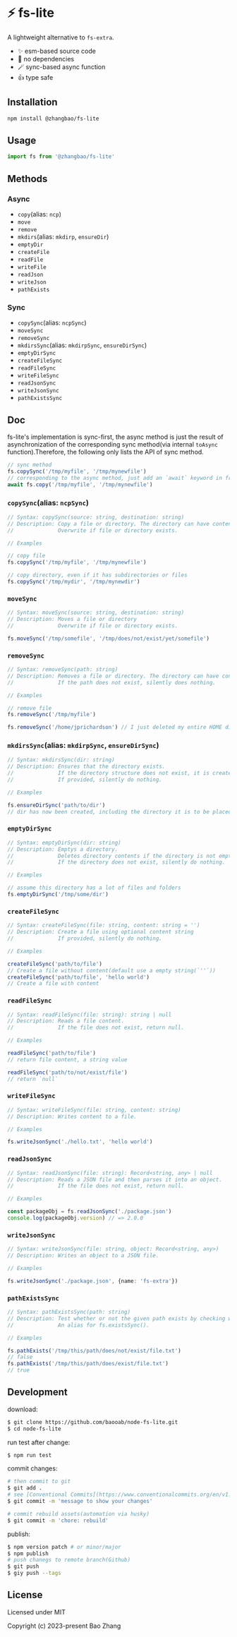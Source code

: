 # ⚡ fs-lite

A lightweight alternative to `fs-extra`.

- ✨ esm-based source code
- 🎉 no dependencies
- 🪄 sync-based async function
- 👍 type safe

## Installation

```bash
npm install @zhangbao/fs-lite
```

## Usage

```js
import fs from '@zhangbao/fs-lite'
```

## Methods

### Async

- `copy`(alias: `ncp`)
- `move`
- `remove`
- `mkdirs`(alias: `mkdirp`, `ensureDir`)
- `emptyDir`
- `createFile`
- `readFile`
- `writeFile`
- `readJson`
- `writeJson`
- `pathExists`

### Sync

- `copySync`(alias: `ncpSync`)
- `moveSync`
- `removeSync`
- `mkdirsSync`(alias: `mkdirpSync`, `ensureDirSync`)
- `emptyDirSync`
- `createFileSync`
- `readFileSync`
- `writeFileSync`
- `readJsonSync`
- `writeJsonSync`
- `pathExistsSync`

## Doc

fs-lite's implementation is sync-first, the async method is just the result of asynchronization of the corresponding sync method(via internal `toAsync` function).Therefore, the following only lists the API of sync method.

```ts
// sync method
fs.copySync('/tmp/myfile', '/tmp/mynewfile')
// corresponding to the async method, just add an `await` keyword in front.
await fs.copy('/tmp/myfile', '/tmp/mynewfile')
```

### `copySync`(alias: `ncpSync`)

```ts
// Syntax: copySync(source: string, destination: string)
// Description: Copy a file or directory. The directory can have contents.
//              Overwrite if file or directory exists.

// Examples

// copy file
fs.copySync('/tmp/myfile', '/tmp/mynewfile')

// copy directory, even if it has subdirectories or files
fs.copySync('/tmp/mydir', '/tmp/mynewdir')
```

### `moveSync`

```ts
// Syntax: moveSync(source: string, destination: string)
// Description: Moves a file or directory
//              Overwrite if file or directory exists.

fs.moveSync('/tmp/somefile', '/tmp/does/not/exist/yet/somefile')
```

### `removeSync`

```ts
// Syntax: removeSync(path: string)
// Description: Removes a file or directory. The directory can have contents. 
//              If the path does not exist, silently does nothing.

// Examples

// remove file
fs.removeSync('/tmp/myfile')

fs.removeSync('/home/jprichardson') // I just deleted my entire HOME directory.
```

### `mkdirsSync`(alias: `mkdirpSync`, `ensureDirSync`)

```ts
// Syntax: mkdirsSync(dir: string)
// Description: Ensures that the directory exists. 
//              If the directory structure does not exist, it is created.
//              If provided, silently do nothing.

// Examples

fs.ensureDirSync('path/to/dir')
// dir has now been created, including the directory it is to be placed in
```

### `emptyDirSync`

```ts
// Syntax: emptyDirSync(dir: string)
// Description: Emptys a directory.
//              Deletes directory contents if the directory is not empty. The directory itself is not deleted.
//              If the directory does not exist, silently do nothing.

// Examples

// assume this directory has a lot of files and folders
fs.emptyDirSync('/tmp/some/dir')
```

### `createFileSync`

```ts
// Syntax: createFileSync(file: string, content: string = '')
// Description: Create a file using optional content string
//              If provided, silently do nothing.

// Examples

createFileSync('path/to/file')
// Create a file without content(default use a empty string(`''`))
createFileSync('path/to/file', 'hello world')
// Create a file with content
```

### `readFileSync`

```ts
// Syntax: readFileSync(file: string): string | null
// Description: Reads a file content.
//              If the file does not exist, return null.

// Examples

readFileSync('path/to/file')
// return file content, a string value

readFileSync('path/to/not/exist/file')
// return `null`
```

### `writeFileSync`

```ts
// Syntax: writeFileSync(file: string, content: string)
// Description: Writes content to a file.

// Examples

fs.writeJsonSync('./hello.txt', 'hello world')
```

### `readJsonSync`

```ts
// Syntax: readJsonSync(file: string): Record<string, any> | null
// Description: Reads a JSON file and then parses it into an object.
//              If the file does not exist, return null.

// Examples

const packageObj = fs.readJsonSync('./package.json')
console.log(packageObj.version) // => 2.0.0
```

### `writeJsonSync`

```ts
// Syntax: writeJsonSync(file: string, object: Record<string, any>)
// Description: Writes an object to a JSON file.

// Examples

fs.writeJsonSync('./package.json', {name: 'fs-extra'})
```

### `pathExistsSync`

```ts
// Syntax: pathExistsSync(path: string)
// Description: Test whether or not the given path exists by checking with the file system.
//              An alias for fs.existsSync().

// Examples

fs.pathExists('/tmp/this/path/does/not/exist/file.txt')
// false
fs.pathExists('/tmp/this/path/does/exist/file.txt')
// true
```

## Development

download:

```bash
$ git clone https://github.com/baooab/node-fs-lite.git
$ cd node-fs-lite
```

run test after change:

```bash
$ npm run test
```

commit changes:

```bash
# then commit to git
$ git add .
# see [Conventional Commits](https://www.conventionalcommits.org/en/v1.0.0/)
$ git commit -m 'message to show your changes'

# commit rebuild assets(automation via husky)
$ git commit -m 'chore: rebuild'
```

publish:

```bash
$ npm version patch # or minor/major
$ npm publish
# push chanegs to remote branch(Github)
$ git push
$ giy push --tags
```

## License

Licensed under MIT

Copyright (c) 2023-present Bao Zhang
